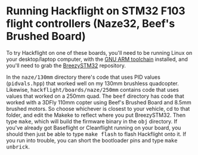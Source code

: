 # Running Hackflight on STM32 F103 flight controllers (Naze32, Beef's Brushed Board)

To try Hackflight on one of these boards, you'll need to be running Linux on
your desktop/laptop computer, with the [GNU ARM
toolchain](https://launchpad.net/gcc-arm-embedded) installed, and you'll need
to grab the [BreezySTM32](https://github.com/simondlevy/BreezySTM32)
repository.  

In the <tt>naze/130mm</tt> directory there's code that uses PID values (<tt>pidvals.hpp</tt>)
that worked well on my 130mm brushless quadcopter.  Likewise,
<tt>hackflight/boards/naze/250mm</tt> contains code that uses values that
worked on a 250mm quad.  The <tt>beef</tt> directory has code that worked with a 3DFly 
110mm copter using Beef's Brushed Board and 8.5mm brushed motors.
So choose whichever is closest to your vehicle, cd to
that folder, and edit the Makeke to reflect where you put BreezySTM32. Then
type <tt>make</tt>, which will build the firmware binary in the <tt>obj</tt>
directory.  If you've already got Baseflight or Cleanflight running on your
board, you should then just be able to type <tt>make flash</tt> to flash
Hackflight onto it.  If you run into trouble, you can short the bootloader pins
and type <tt>make unbrick</tt>.
